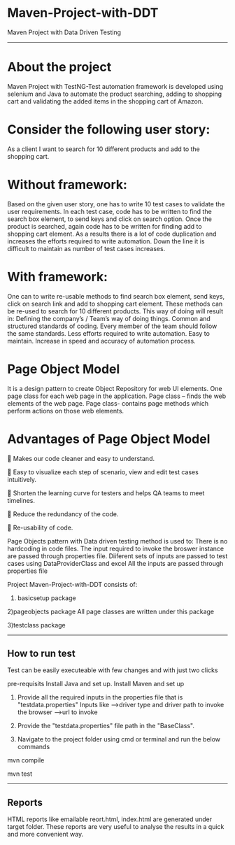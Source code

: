 # Maven-Project-with-DDT
Maven Project with Data Driven Testing

***************************************************************************************************************************************
# About the project
Maven Project with TestNG-Test automation framework is developed using selenium and Java to automate 
the product searching, adding to shopping cart and validating the added items in the shopping cart of Amazon.

# Consider the following user story: 
As a client I want to search for 10 different products and add to the shopping cart.

# Without framework:
Based on the given user story, one has to write 10 test cases to validate the user requirements. In each test case, code has to be written to find the search box element, to send keys and click on search option. 
Once the product is searched, again code has to be written for finding add to shopping cart element.
As a results there is a lot of code duplication and increases the efforts required to write automation. Down the line it is difficult to maintain as number of test cases increases.

# With framework:
One can to write re-usable methods to find search box element, send keys, click on search link and add to shopping cart element. These methods can be re-used to search for 10 different products. This way of doing will result in:
Defining the company’s / Team’s way of doing things.
Common and structured standards of coding.
Every member of the team should follow the same standards.
Less efforts required to write automation.
Easy to maintain.
Increase in speed and accuracy of automation process.

# Page Object Model 
It is a design pattern to create Object Repository for web UI elements.
One page class for each web page in the application.
Page class – finds the web elements of the web page.
Page class- contains page methods which perform actions on those web elements.

# Advantages of  Page Object Model

  Makes our code cleaner and easy to understand.

 Easy to visualize each step of scenario, view and edit test cases intuitively.

 Shorten the learning curve for testers and helps QA teams to meet timelines.

 Reduce the redundancy of the code.

 Re-usability of code.

Page Objects pattern with Data driven testing method is used to:
There is no hardcoding in code files. 
The input required to invoke the broswer instance are passed through properties file.
Diiferent sets of inputs are passed to test cases using DataProviderClass and excel
All the inputs are passed through properties file

Project Maven-Project-with-DDT consists of:

1) basicsetup package

2)pageobjects package
  All page classes are written under this package
  
3)testclass package

***************************************************************************************************************************************
## How to run test
Test can be easily executeable with few changes and with just two clicks

pre-requisits
Install Java and set up.
Install Maven and set up

1) Provide all the required inputs in the properties file that is "testdata.properties"
Inputs like 
-->driver type and driver path to invoke the browser
-->url to invoke

2) Provide the "testdata.properties" file path in the "BaseClass".

3) Navigate to the project folder using cmd or terminal and run the below commands

mvn compile

mvn test

****************************************************************************************************************************************
## Reports
HTML reports like emailable reort.html, index.html are generated under target folder. 
These reports are very useful to analyse the results in a quick and more convenient way.
